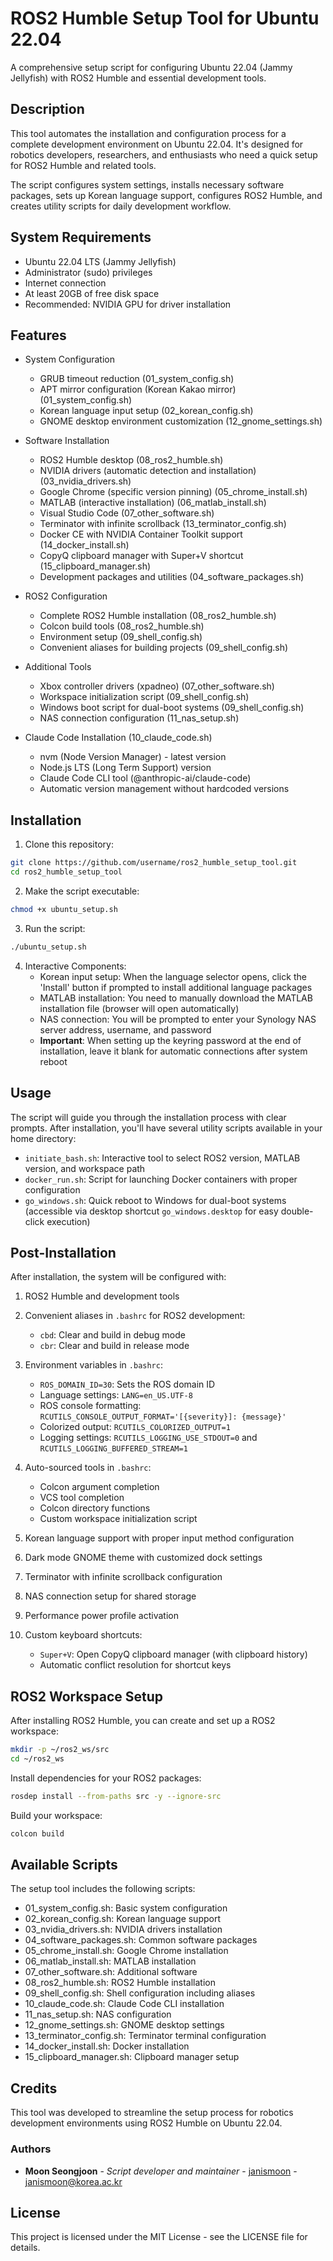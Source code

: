 # ROS2 Humble Setup Tool for Ubuntu 22.04

A comprehensive setup script for configuring Ubuntu 22.04 (Jammy Jellyfish) with ROS2 Humble and essential development tools.

## Description

This tool automates the installation and configuration process for a complete development environment on Ubuntu 22.04. It's designed for robotics developers, researchers, and enthusiasts who need a quick setup for ROS2 Humble and related tools.

The script configures system settings, installs necessary software packages, sets up Korean language support, configures ROS2 Humble, and creates utility scripts for daily development workflow.

## System Requirements

- Ubuntu 22.04 LTS (Jammy Jellyfish)
- Administrator (sudo) privileges
- Internet connection
- At least 20GB of free disk space
- Recommended: NVIDIA GPU for driver installation

## Features

- System Configuration
  - GRUB timeout reduction (01_system_config.sh)
  - APT mirror configuration (Korean Kakao mirror) (01_system_config.sh)
  - Korean language input setup (02_korean_config.sh)
  - GNOME desktop environment customization (12_gnome_settings.sh)

- Software Installation
  - ROS2 Humble desktop (08_ros2_humble.sh)
  - NVIDIA drivers (automatic detection and installation) (03_nvidia_drivers.sh)
  - Google Chrome (specific version pinning) (05_chrome_install.sh)
  - MATLAB (interactive installation) (06_matlab_install.sh)
  - Visual Studio Code (07_other_software.sh)
  - Terminator with infinite scrollback (13_terminator_config.sh)
  - Docker CE with NVIDIA Container Toolkit support (14_docker_install.sh)
  - CopyQ clipboard manager with Super+V shortcut (15_clipboard_manager.sh)
  - Development packages and utilities (04_software_packages.sh)

- ROS2 Configuration
  - Complete ROS2 Humble installation (08_ros2_humble.sh)
  - Colcon build tools (08_ros2_humble.sh)
  - Environment setup (09_shell_config.sh)
  - Convenient aliases for building projects (09_shell_config.sh)

- Additional Tools
  - Xbox controller drivers (xpadneo) (07_other_software.sh)
  - Workspace initialization script (09_shell_config.sh)
  - Windows boot script for dual-boot systems (09_shell_config.sh)
  - NAS connection configuration (11_nas_setup.sh)

- Claude Code Installation (10_claude_code.sh)
  - nvm (Node Version Manager) - latest version
  - Node.js LTS (Long Term Support) version
  - Claude Code CLI tool (@anthropic-ai/claude-code)
  - Automatic version management without hardcoded versions

## Installation

1. Clone this repository:
```bash
git clone https://github.com/username/ros2_humble_setup_tool.git
cd ros2_humble_setup_tool
```

2. Make the script executable:
```bash
chmod +x ubuntu_setup.sh
```

3. Run the script:
```bash
./ubuntu_setup.sh
```

4. Interactive Components:
   - Korean input setup: When the language selector opens, click the 'Install' button if prompted to install additional language packages
   - MATLAB installation: You need to manually download the MATLAB installation file (browser will open automatically)
   - NAS connection: You will be prompted to enter your Synology NAS server address, username, and password
   - **Important**: When setting up the keyring password at the end of installation, leave it blank for automatic connections after system reboot

## Usage

The script will guide you through the installation process with clear prompts. After installation, you'll have several utility scripts available in your home directory:

- `initiate_bash.sh`: Interactive tool to select ROS2 version, MATLAB version, and workspace path
- `docker_run.sh`: Script for launching Docker containers with proper configuration
- `go_windows.sh`: Quick reboot to Windows for dual-boot systems (accessible via desktop shortcut `go_windows.desktop` for easy double-click execution)

## Post-Installation

After installation, the system will be configured with:

1. ROS2 Humble and development tools
2. Convenient aliases in `.bashrc` for ROS2 development:
   - `cbd`: Clear and build in debug mode
   - `cbr`: Clear and build in release mode

3. Environment variables in `.bashrc`:
   - `ROS_DOMAIN_ID=30`: Sets the ROS domain ID
   - Language settings: `LANG=en_US.UTF-8`
   - ROS console formatting: `RCUTILS_CONSOLE_OUTPUT_FORMAT='[{severity}]: {message}'`
   - Colorized output: `RCUTILS_COLORIZED_OUTPUT=1`
   - Logging settings: `RCUTILS_LOGGING_USE_STDOUT=0` and `RCUTILS_LOGGING_BUFFERED_STREAM=1`

4. Auto-sourced tools in `.bashrc`:
   - Colcon argument completion
   - VCS tool completion
   - Colcon directory functions
   - Custom workspace initialization script

5. Korean language support with proper input method configuration
6. Dark mode GNOME theme with customized dock settings
7. Terminator with infinite scrollback configuration
8. NAS connection setup for shared storage
9. Performance power profile activation
10. Custom keyboard shortcuts:
    - `Super+V`: Open CopyQ clipboard manager (with clipboard history)
    - Automatic conflict resolution for shortcut keys

## ROS2 Workspace Setup

After installing ROS2 Humble, you can create and set up a ROS2 workspace:

```bash
mkdir -p ~/ros2_ws/src
cd ~/ros2_ws
```

Install dependencies for your ROS2 packages:
```bash
rosdep install --from-paths src -y --ignore-src
```

Build your workspace:
```bash
colcon build
```

## Available Scripts

The setup tool includes the following scripts:
- 01_system_config.sh: Basic system configuration
- 02_korean_config.sh: Korean language support
- 03_nvidia_drivers.sh: NVIDIA drivers installation
- 04_software_packages.sh: Common software packages
- 05_chrome_install.sh: Google Chrome installation
- 06_matlab_install.sh: MATLAB installation
- 07_other_software.sh: Additional software
- 08_ros2_humble.sh: ROS2 Humble installation
- 09_shell_config.sh: Shell configuration including aliases
- 10_claude_code.sh: Claude Code CLI installation
- 11_nas_setup.sh: NAS configuration
- 12_gnome_settings.sh: GNOME desktop settings
- 13_terminator_config.sh: Terminator terminal configuration
- 14_docker_install.sh: Docker installation
- 15_clipboard_manager.sh: Clipboard manager setup

## Credits

This tool was developed to streamline the setup process for robotics development environments using ROS2 Humble on Ubuntu 22.04.

### Authors
- **Moon Seongjoon** - *Script developer and maintainer* - [janismoon](https://github.com/janismoon) - janismoon@korea.ac.kr

## License

This project is licensed under the MIT License - see the LICENSE file for details.
